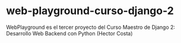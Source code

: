 # web-playground-curso-django-2
WebPlayground es el tercer proyecto del Curso Maestro de Django 2: Desarrollo Web Backend con Python (Hector Costa)
